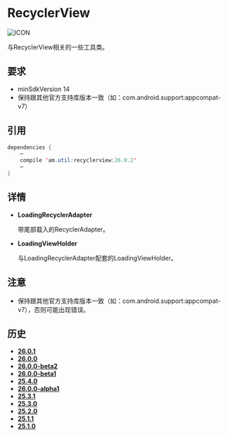 # RecyclerView
![ICON](https://raw.githubusercontent.com/AlexMofer/ProjectX/master/support/icon.png)

与RecyclerView相关的一些工具类。
## 要求
- minSdkVersion 14
- 保持跟其他官方支持库版本一致（如：com.android.support:appcompat-v7）

## 引用
```java
dependencies {
    ⋯
    compile 'am.util:recyclerview:26.0.2'
    ⋯
}
```
## 详情
- **LoadingRecyclerAdapter**

    带尾部载入的RecyclerAdapter。
- **LoadingViewHolder**

    与LoadingRecyclerAdapter配套的LoadingViewHolder。

## 注意
- 保持跟其他官方支持库版本一致（如：com.android.support:appcompat-v7），否则可能出现错误。

## 历史
- [**26.0.1**](https://bintray.com/alexmofer/maven/RecyclerView/26.0.1)
- [**26.0.0**](https://bintray.com/alexmofer/maven/RecyclerView/26.0.0)
- [**26.0.0-beta2**](https://bintray.com/alexmofer/maven/RecyclerView/26.0.0-beta2)
- [**26.0.0-beta1**](https://bintray.com/alexmofer/maven/RecyclerView/26.0.0-beta1)
- [**25.4.0**](https://bintray.com/alexmofer/maven/RecyclerView/25.4.0)
- [**26.0.0-alpha1**](https://bintray.com/alexmofer/maven/RecyclerView/26.0.0-alpha1)
- [**25.3.1**](https://bintray.com/alexmofer/maven/RecyclerView/25.3.1)
- [**25.3.0**](https://bintray.com/alexmofer/maven/RecyclerView/25.3.0)
- [**25.2.0**](https://bintray.com/alexmofer/maven/RecyclerView/25.2.0)
- [**25.1.1**](https://bintray.com/alexmofer/maven/RecyclerView/25.1.1)
- [**25.1.0**](https://bintray.com/alexmofer/maven/RecyclerView/25.1.0)